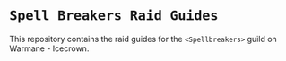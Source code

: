 # `Spell Breakers Raid Guides`

This repository contains the raid guides for the `<Spellbreakers>` guild on Warmane - Icecrown.
